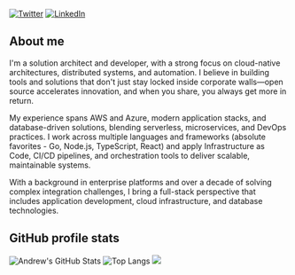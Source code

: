 [![Twitter](https://img.shields.io/badge/Twitter-0077B5?style=for-the-badge&logo=twitter&logoColor=white)](https://twitter.com/koltyakov)
[![LinkedIn](https://img.shields.io/badge/LinkedIn-0077B5?style=for-the-badge&logo=linkedin&logoColor=white)](https://www.linkedin.com/in/koltyakov)

## About me

I'm a solution architect and developer, with a strong focus on cloud-native architectures, distributed systems, and automation. I believe in building tools and solutions that don't just stay locked inside corporate walls—open source accelerates innovation, and when you share, you always get more in return.

My experience spans AWS and Azure, modern application stacks, and database-driven solutions, blending serverless, microservices, and DevOps practices. I work across multiple languages and frameworks (absolute favorites - Go, Node.js, TypeScript, React) and apply Infrastructure as Code, CI/CD pipelines, and orchestration tools to deliver scalable, maintainable systems.

With a background in enterprise platforms and over a decade of solving complex integration challenges, I bring a full-stack perspective that includes application development, cloud infrastructure, and database technologies.

## GitHub profile stats

![Andrew's GitHub Stats](https://github-readme-stats.vercel.app/api?username=koltyakov&count_private=true&show_icons=true&theme=transparent&hide_border=true&custom_title=Profile%20Stats&text_bold=false) ![Top Langs](https://github-readme-stats.vercel.app/api/top-langs/?username=koltyakov&hide_progress=false&layout=compact&hide=javascript,handlebars,css,html,scss&langs_count=8&theme=transparent&hide_border=true) <img src="https://stats.spflow.com/count?p=/github/profile&t=Profile">
